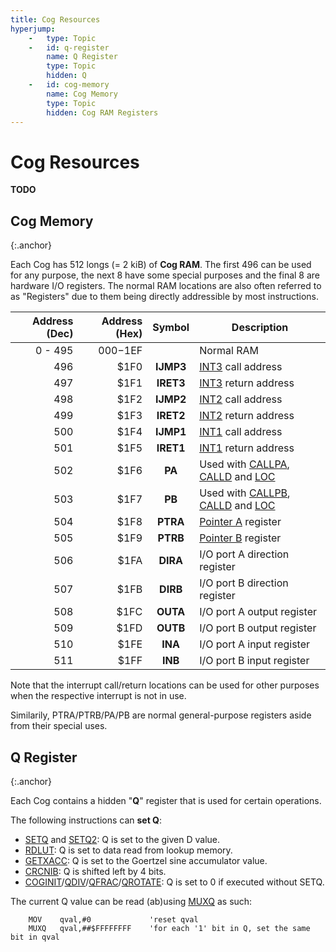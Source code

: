 ```yaml
---
title: Cog Resources
hyperjump:
    -   type: Topic
    -   id: q-register
        name: Q Register
        type: Topic
        hidden: Q
    -   id: cog-memory
        name: Cog Memory
        type: Topic
        hidden: Cog RAM Registers
---
```

# Cog Resources

**TODO**

## Cog Memory
{:.anchor}

Each Cog has 512 longs (= 2 kiB) of **Cog RAM**. The first 496 can be used for any purpose, the next 8 have some special purposes and the final 8 are hardware I/O registers. The normal RAM locations are also often referred to as "Registers" due to them being directly addressible by most instructions.

|Address (Dec)|Address (Hex)|Symbol|Description|
|-:|-:|:-:|-|
|0 - 495|$000-$1EF||Normal RAM|
|496|$1F0|**IJMP3**|[INT3](irq.html) call address|
|497|$1F1|**IRET3**|[INT3](irq.html) return address|
|498|$1F2|**IJMP2**|[INT2](irq.html) call address|
|499|$1F3|**IRET2**|[INT2](irq.html) return address|
|500|$1F4|**IJMP1**|[INT1](irq.html) call address|
|501|$1F5|**IRET1**|[INT1](irq.html) return address|
|502|$1F6|**PA**|Used with [CALLPA](branch.html#callpa), [CALLD](branch.html#calld) and [LOC](alu.html#loc)|
|503|$1F7|**PB**|Used with [CALLPB](branch.html#callpb), [CALLD](branch.html#calld) and [LOC](alu.html#loc)|
|504|$1F8|**PTRA**|[Pointer A](hubmem.html#pointer-expressions) register|
|505|$1F9|**PTRB**|[Pointer B](hubmem.html#pointer-expressions) register|
|506|$1FA|**DIRA**|I/O port A direction register|
|507|$1FB|**DIRB**|I/O port B direction register|
|508|$1FC|**OUTA**|I/O port A output register|
|509|$1FD|**OUTB**|I/O port B output register|
|510|$1FE|**INA**|I/O port A input register|
|511|$1FF|**INB**|I/O port B input register|

Note that the interrupt call/return locations can be used for other purposes when the respective interrupt is not in use.

Similarily, PTRA/PTRB/PA/PB are normal general-purpose registers aside from their special uses.


## Q Register
{:.anchor}

Each Cog contains a hidden "**Q**" register that is used for certain operations.

The following instructions can **set Q**:

- [SETQ](misc.html#setq) and [SETQ2](misc.html#setq2): Q is set to the given D value.
- [RDLUT](lutmem.html#rdlut): Q is set to data read from lookup memory.
- [GETXACC](streamer.html#getxacc): Q is set to the Goertzel sine accumulator value.
- [CRCNIB](alu.html#crcnib): Q is shifted left by 4 bits.
- [COGINIT](hubctrl.html#coginit)/[QDIV](cordic.html#qdiv)/[QFRAC](cordic.html#qfrac)/[QROTATE](cordic.html#qrotate): Q is set to 0 if executed without SETQ.

The current Q value can be read (ab)using [MUXQ](alu.html#muxq) as such:

~~~
    MOV    qval,#0             'reset qval
    MUXQ   qval,##$FFFFFFFF    'for each '1' bit in Q, set the same bit in qval
~~~

